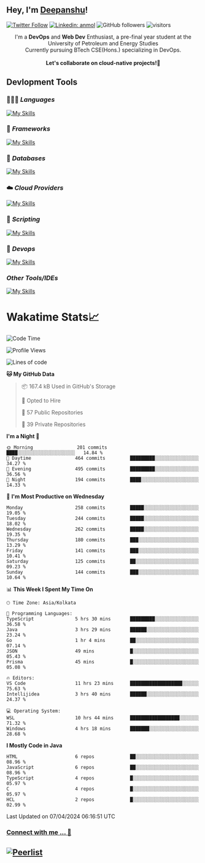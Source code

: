 ## Hey, I'm [Deepanshu](https://bio.link/deepanshgk)!

[![Twitter Follow](https://img.shields.io/twitter/follow/deepanshuurawat?label=Follow)](https://twitter.com/intent/follow?screen_name=deepanshuurawat)
[![Linkedin: anmol](https://img.shields.io/badge/-deepanshu-blue?style=flat-square&logo=Linkedin&logoColor=white&link=https://www.linkedin.com/in/deepanshu-rawat6/)](https://www.linkedin.com/in/deepanshu-rawat6/)
![GitHub followers](https://img.shields.io/github/followers/deepanshu-rawat6?label=Follow&style=social)
![visitors](https://visitor-badge.laobi.icu/badge?page_id=deepanshu-rawat6.deepanshu-rawat6)


<div align="center">
I'm a <b>DevOps</b> and <b>Web Dev</b> Enthusiast, a pre-final year student at the University of Petroleum and Energy Studies <br> Currently pursuing BTech CSE(Hons.) specializing in DevOps.
</div>

<br>

<div align="center">
 <b>Let's collaborate on cloud-native projects!🚀</b>
</div>

## **Devlopment Tools**

### 🧑🏻‍💻 *Languages*
[![My Skills](https://skillicons.dev/icons?i=go,java,py,js,ts,html,css&theme=dark)](https://skillicons.dev)

### 🔎 *Frameworks*
[![My Skills](https://skillicons.dev/icons?i=nodejs,express&theme=dark)](https://skillicons.dev)

### 🛅 *Databases*
[![My Skills](https://skillicons.dev/icons?i=mysql,mongodb,postgres,prisma&theme=dark)](https://skillicons.dev)

### ☁️ *Cloud Providers*
[![My Skills](https://skillicons.dev/icons?i=aws,netlify&theme=dark)](https://skillicons.dev)

### 📜 *Scripting*
[![My Skills](https://skillicons.dev/icons?i=bash&theme=dark)](https://skillicons.dev)

### 👀 *Devops*
[![My Skills](https://skillicons.dev/icons?i=docker,kubernetes,githubactions,jenkins,grafana,prometheus&theme=dark)](https://skillicons.dev)

### *Other Tools/IDEs*
[![My Skills](https://skillicons.dev/icons?i=git,github,vscode,idea,maven&theme=dark)](https://skillicons.dev)

# Wakatime Stats📈

<!--START_SECTION:waka-->
![Code Time](http://img.shields.io/badge/Code%20Time-272%20hrs%209%20mins-blue)

![Profile Views](http://img.shields.io/badge/Profile%20Views-0-blue)

![Lines of code](https://img.shields.io/badge/From%20Hello%20World%20I%27ve%20Written-609.5%20thousand%20lines%20of%20code-blue)

**🐱 My GitHub Data** 

> 📦 167.4 kB Used in GitHub's Storage 
 > 
> 💼 Opted to Hire
 > 
> 📜 57 Public Repositories 
 > 
> 🔑 39 Private Repositories 
 > 
**I'm a Night 🦉** 

```text
🌞 Morning                201 commits         ████░░░░░░░░░░░░░░░░░░░░░   14.84 % 
🌆 Daytime                464 commits         █████████░░░░░░░░░░░░░░░░   34.27 % 
🌃 Evening                495 commits         █████████░░░░░░░░░░░░░░░░   36.56 % 
🌙 Night                  194 commits         ████░░░░░░░░░░░░░░░░░░░░░   14.33 % 
```
📅 **I'm Most Productive on Wednesday** 

```text
Monday                   258 commits         █████░░░░░░░░░░░░░░░░░░░░   19.05 % 
Tuesday                  244 commits         █████░░░░░░░░░░░░░░░░░░░░   18.02 % 
Wednesday                262 commits         █████░░░░░░░░░░░░░░░░░░░░   19.35 % 
Thursday                 180 commits         ███░░░░░░░░░░░░░░░░░░░░░░   13.29 % 
Friday                   141 commits         ███░░░░░░░░░░░░░░░░░░░░░░   10.41 % 
Saturday                 125 commits         ██░░░░░░░░░░░░░░░░░░░░░░░   09.23 % 
Sunday                   144 commits         ███░░░░░░░░░░░░░░░░░░░░░░   10.64 % 
```


📊 **This Week I Spent My Time On** 

```text
🕑︎ Time Zone: Asia/Kolkata

💬 Programming Languages: 
TypeScript               5 hrs 30 mins       █████████░░░░░░░░░░░░░░░░   36.58 % 
Java                     3 hrs 29 mins       ██████░░░░░░░░░░░░░░░░░░░   23.24 % 
Go                       1 hr 4 mins         ██░░░░░░░░░░░░░░░░░░░░░░░   07.14 % 
JSON                     49 mins             █░░░░░░░░░░░░░░░░░░░░░░░░   05.43 % 
Prisma                   45 mins             █░░░░░░░░░░░░░░░░░░░░░░░░   05.08 % 

🔥 Editors: 
VS Code                  11 hrs 23 mins      ███████████████████░░░░░░   75.63 % 
Intellijidea             3 hrs 40 mins       ██████░░░░░░░░░░░░░░░░░░░   24.37 % 

💻 Operating System: 
WSL                      10 hrs 44 mins      ██████████████████░░░░░░░   71.32 % 
Windows                  4 hrs 18 mins       ███████░░░░░░░░░░░░░░░░░░   28.68 % 
```

**I Mostly Code in Java** 

```text
HTML                     6 repos             ██░░░░░░░░░░░░░░░░░░░░░░░   08.96 % 
JavaScript               6 repos             ██░░░░░░░░░░░░░░░░░░░░░░░   08.96 % 
TypeScript               4 repos             █░░░░░░░░░░░░░░░░░░░░░░░░   05.97 % 
C                        4 repos             █░░░░░░░░░░░░░░░░░░░░░░░░   05.97 % 
HCL                      2 repos             █░░░░░░░░░░░░░░░░░░░░░░░░   02.99 % 
```




 Last Updated on 07/04/2024 06:16:51 UTC
<!--END_SECTION:waka-->



### [Connect with me ... 💬](https://bio.link/deepanshgk) 
[![Peerlist](https://github-readme-badge.peerlist.io/api/deepanshurawat6?style=social)](https://peerlist.io/deepanshurawat6) 
---

<!--- 
![Snake animation](https://github.com/deepanshu-rawat6/deepanshu-rawat6/blob/output/github-contribution-grid-snake.svg)
---
--->

<!--- 
[![@deepanshurawat6's Holopin board](https://holopin.io/api/user/board?user=deepanshurawat6)](https://holopin.io/@deepanshurawat6)
---
--->
